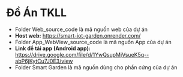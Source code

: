# Đồ Án TKLL 
- Folder Web_source_code là mã nguồn web của dự án 
 - **Host web:** https://smart-iot-garden.onrender.com/
- Folder App_WebView_source_code là mã nguồn App của dự án 
 - **Link để tải app (Android app):** https://drive.google.com/file/d/1YwQsupMjVsueK5q--abP6jKytCu7J0E3/view
- Folder Smart Garden là mã nguồn dùng cho phần cứng của dự án



